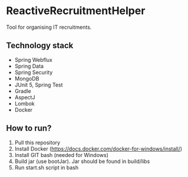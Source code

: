 # ReactiveRecruitmentHelper
Tool for organising IT recruitments.

## Technology stack
* Spring Webflux
* Spring Data
* Spring Security
* MongoDB
* JUnit 5, Spring Test
* Gradle
* AspectJ
* Lombok
* Docker

## How to run?
1. Pull this repository
2. Install Docker (https://docs.docker.com/docker-for-windows/install/)
3. Install GIT bash (needed for Windows) 
4. Build jar (use bootJar). Jar should be found in build/libs
5. Run start.sh script in bash